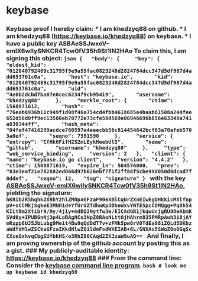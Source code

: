 # keybase
### Keybase proof  I hereby claim:    * I am khedzyq88 on github.   * I am khedzyq88 (https://keybase.io/khedzyq88) on keybase.   * I have a public key ASBAeSSJwxeV-emlX6wIIySNKCR4Tcw0fV35h9St1lN2HAo  To claim this, I am signing this object:  ```json {   "body": {     "key": {       "eldest_kid": "012040792489c31795f9e9a55fac0823248d2824784dcc347d5df987d4add653761c0a",       "host": "keybase.io",       "kid": "012040792489c31795f9e9a55fac0823248d2824784dcc347d5df987d4add653761c0a",       "uid": "4e6b2dcbd7ba07e0cec6234f9cb95419",       "username": "khedzyq88"     },     "merkle_root": {       "ctime": 1568871612,       "hash": "76eab8936b11c949f1d08f46a754cd4fbb4618685e4baab81508a244fee652d56d0ff9ec13580eb70772e73cfe58d569e00946696b856e63348a741a830344ff",       "hash_meta": "04fef47416299acdce780597e4eeecbb56c814454642bcf63a70afeb5703a0ef",       "seqno": 7591590     },     "service": {       "entropy": "CfHk6FifH2S2mLEykHeebUlS",       "name": "github",       "username": "khedzyq88"     },     "type": "web_service_binding",     "version": 2   },   "client": {     "name": "keybase.io go client",     "version": "4.4.2"   },   "ctime": 1568871619,   "expire_in": 504576000,   "prev": "83e3eaf21e782882ed066d97b626ebf7f1f2ff88f5cbe99d050d8dcad7f0ddef",   "seqno": 12,   "tag": "signature" } ```  with the key [ASBAeSSJwxeV-emlX6wIIySNKCR4Tcw0fV35h9St1lN2HAo](https://keybase.io/khedzyq88), yielding the signature:  ``` hKRib2R5hqhkZXRhY2hlZMOpaGFzaF90eXBlCqNrZXnEIwEgQHkkicMXlfnppV+sCCMkjSgkeE3MNH1d+YfUrdZTdhwKp3BheWxvYWTESpcCDMQgg+Pq8h54KILtBm2Xtibr9/Hy/4j1y+mdBQ2Nytfw3e/EICAdGB1jkqwUcjgBU8OeAbmKSVd0y+IPUBGnNj3p4LoBAgHCo3NpZ8RAoHLttOjHAhrm835PMRpAuh3i8jAYmRxpp6UJ5JbLubg9Meit4Bw9qQdDdT7v+zFMk5pw6rV0TdEa98iZQLd5DKhzaWdfdHlwZSCkaGFzaIKkdHlwZQildmFsdWXEIAB+6L/SNXAs5SWoZOo0GqScCXceQxhvqCbgSUfbkHS/o3RhZ80CAqd2ZXJzaW9uAQ==  ```  And finally, I am proving ownership of the github account by posting this as a gist.  ### My publicly-auditable identity:  https://keybase.io/khedzyq88  ### From the command line:  Consider the [keybase command line program](https://keybase.io/download).  ```bash # look me up keybase id khedzyq88 ```
